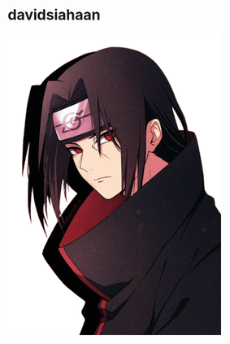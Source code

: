# davidsiahaan

![Image Alt](https://github.com/DavidSiahaan03/davidsiahaan/blob/main/itachi-forger-pointing.png?raw=true)
